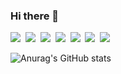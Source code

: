### Hi there 👋
<img src="https://img.shields.io/badge/Vue-4FC08D?style=flat-square&logo=vuedotjs&logoColor=white"/></a>&nbsp;
<img src="https://img.shields.io/badge/Nuxt-00DC82?style=flat-square&logo=nuxtdotjs&logoColor=white"/></a>&nbsp;
<img src="https://img.shields.io/badge/javascript-F7DF1E?style=flat-square&logo=javascript&logoColor=black"/></a>&nbsp;
<img src="https://img.shields.io/badge/css3-1572B6?style=flat-square&logo=css3&logoColor=white"/></a>&nbsp;
<img src="https://img.shields.io/badge/typescript-3178C6?style=flat-square&logo=typescript&logoColor=white"/></a>&nbsp;
<img src="https://img.shields.io/badge/html5-E34F26?style=flat-square&logo=html5&logoColor=white"/></a>&nbsp;
<img src="https://img.shields.io/badge/react-61DAFB?style=flat-square&logo=react&logoColor=black"/></a>&nbsp;

![Anurag's GitHub stats](https://github-readme-stats.vercel.app/api?username=zestlee1106&show_icons=true&theme=yeblu)

<!--
**zestlee1106/zestlee1106** is a ✨ _special_ ✨ repository because its `README.md` (this file) appears on your GitHub profile.

Here are some ideas to get you started:

- 🔭 I’m currently working on ...
- 🌱 I’m currently learning ...
- 👯 I’m looking to collaborate on ...
- 🤔 I’m looking for help with ...
- 💬 Ask me about ...
- 📫 How to reach me: ...
- 😄 Pronouns: ...
- ⚡ Fun fact: ...
-->
